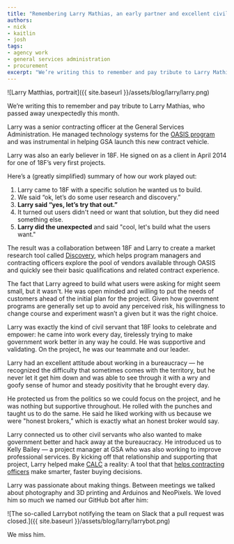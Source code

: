 ```yaml
---
title: "Remembering Larry Mathias, an early partner and excellent civil servant"
authors:
- nick
- kaitlin
- josh
tags:
- agency work
- general services administration
- procurement
excerpt: "We’re writing this to remember and pay tribute to Larry Mathias, who passed away unexpectedly this month. Larry was a senior contracting officer at the General Services Administration. He managed technology systems for the OASIS program and was instrumental in helping GSA launch this new contract vehicle. Larry was also an early believer in 18F."
---
```

![Larry Matthias, portrait]({{ site.baseurl }}/assets/blog/larry/larry.png)

We’re writing this to remember and pay tribute to Larry Mathias, who passed away unexpectedly this month.

Larry was a senior contracting officer at the General Services Administration. He managed technology systems for the [OASIS program](https://www.gsa.gov/portal/category/104731) and was instrumental in helping GSA launch this new contract vehicle.

Larry was also an early believer in 18F. He signed on as a client in April 2014 for one of 18F’s very first projects.

Here’s a (greatly simplified) summary of how our work played out:

1. Larry came to 18F with a specific solution he wanted us to build.
2. We said “ok, let’s do some user research and discovery.”
3. **Larry said “yes, let’s try that out.”**
4. It turned out users didn't need or want that solution, but they did need something else.
5. **Larry did the unexpected** and said "cool, let's build what the users want."

The result was a collaboration between 18F and Larry to create a market research tool called [Discovery](https://discovery.gsa.gov/), which helps program managers and contracting officers explore the pool of vendors available through OASIS and quickly see their basic qualifications and related contract experience.

The fact that Larry agreed to build what users were asking for might seem small, but it wasn't. He was open minded and willing to put the needs of customers ahead of the initial plan for the project. Given how government programs are generally set up to avoid any perceived risk, his willingness to change course and experiment wasn’t a given but it was the right choice.

Larry was exactly the kind of civil servant that 18F looks to celebrate and empower: he came into work every day, tirelessly trying to make government work better in any way he could. He was supportive and validating. On the project, he was our teammate and our leader.

Larry had an excellent attitude about working in a bureaucracy — he recognized the difficulty that sometimes comes with the territory, but he never let it get him down and was able to see through it with a wry and goofy sense of humor and steady positivity that he brought every day.

He protected us from the politics so we could focus on the project, and he was nothing but supportive throughout. He rolled with the punches and taught us to do the same. He said he liked working with us because we were "honest brokers,” which is exactly what an honest broker would say.

Larry connected us to other civil servants who also wanted to make government better and hack away at the bureaucracy. He introduced us to Kelly Bailey — a project manager at GSA who was also working to improve professional services. By kicking off that relationship and supporting that project, Larry helped make [CALC](https://calc.gsa.gov) a reality: A tool that that [helps contracting officers](https://fcw.com/Blogs/Lectern/2016/01/kelman-CALC-labor-costs.aspx?m=1) make smarter, faster buying decisions.

Larry was passionate about making things. Between meetings we talked about photography and 3D printing and Arduinos and NeoPixels. We loved him so much we named our GitHub bot after him:

![The so-called Larrybot notifying the team on Slack that a pull request was closed.]({{ site.baseurl }}/assets/blog/larry/larrybot.png)

We miss him.
